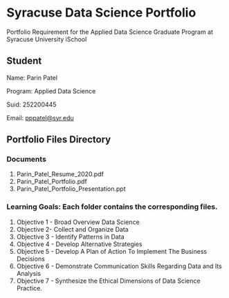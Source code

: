 # Syracuse Data Science Portfolio

Portfolio Requirement for the Applied Data Science Graduate Program at Syracuse University iSchool

## Student

Name: Parin Patel

Program: Applied Data Science

Suid: 252200445 

Email: pppatel@syr.edu

## Portfolio Files Directory

### Documents
1. Parin_Patel_Resume_2020.pdf
2. Parin_Patel_Portfolio.pdf
3. Parin_Patel_Portfolio_Presentation.ppt


### Learning Goals: Each folder contains the corresponding files. 
1. Objective 1 - Broad Overview Data Science
2. Objective 2- Collect and Organize Data
3. Objective 3 - Identify Patterns in Data 
4. Objective 4 - Develop Alternative Strategies
5. Objective 5 - Develop A Plan of Action To Implement The Business Decisions 
6. Objective 6 - Demonstrate Communication Skills Regarding Data and Its Analysis 
7. Objective 7 - Synthesize the Ethical Dimensions of Data Science Practice.

